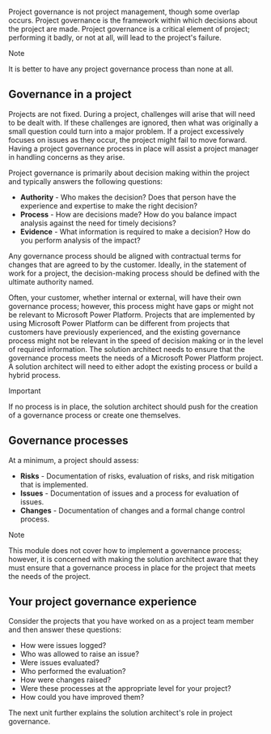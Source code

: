 Project governance is not project management, though some overlap occurs. Project governance is the framework within which decisions about the project are made. Project governance is a critical element of project; performing it badly, or not at all, will lead to the project's failure.

> [!NOTE]
> It is better to have any project governance process than none at all.

## Governance in a project

Projects are not fixed. During a project, challenges will arise that will need to be dealt with. If these challenges are ignored, then what was originally a small question could turn into a major problem. If a project excessively focuses on issues as they occur, the project might fail to move forward. Having a project governance process in place will assist a project manager in handling concerns as they arise.

Project governance is primarily about decision making within the project and typically answers the following questions:

- **Authority** - Who makes the decision? Does that person have the experience and expertise to make the right decision?
- **Process** - How are decisions made? How do you balance impact analysis against the need for timely decisions?
- **Evidence** - What information is required to make a decision? How do you perform analysis of the impact?

Any governance process should be aligned with contractual terms for changes that are agreed to by the customer. Ideally, in the statement of work for a project, the decision-making process should be defined with the ultimate authority named.

Often, your customer, whether internal or external, will have their own governance process; however, this process might have gaps or might not be relevant to Microsoft Power Platform. Projects that are implemented by using Microsoft Power Platform can be different from projects that customers have previously experienced, and the existing governance process might not be relevant in the speed of decision making or in the level of required information. The solution architect needs to ensure that the governance process meets the needs of a Microsoft Power Platform project. A solution architect will need to either adopt the existing process or build a hybrid process.

> [!IMPORTANT]
> If no process is in place, the solution architect should push for the creation of a governance process or create one themselves.

## Governance processes

At a minimum, a project should assess:

- **Risks** - Documentation of risks, evaluation of risks, and risk mitigation that is implemented.
- **Issues** - Documentation of issues and a process for evaluation of issues.
- **Changes** - Documentation of changes and a formal change control process.

> [!NOTE]
> This module does not cover how to implement a governance process; however, it is concerned with making the solution architect aware that they must ensure that a governance process in place for the project that meets the needs of the project.

## Your project governance experience

Consider the projects that you have worked on as a project team member and then answer these questions:

- How were issues logged?
- Who was allowed to raise an issue?
- Were issues evaluated?
- Who performed the evaluation?
- How were changes raised?
- Were these processes at the appropriate level for your project?
- How could you have improved them?

The next unit further explains the solution architect's role in project governance.
